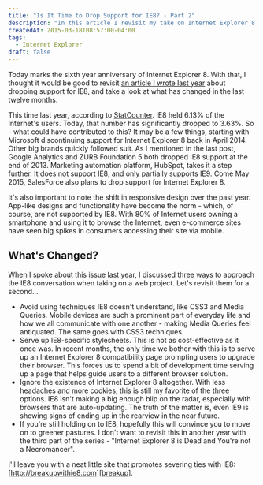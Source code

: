 ```yaml
---
title: "Is It Time to Drop Support for IE8? - Part 2"
description: "In this article I revisit my take on Internet Explorer 8 and why it needs to be left in the rearview mirror."
createdAt: 2015-03-18T08:57:00-04:00
tags:
  - Internet Explorer
draft: false
---
```


Today marks the sixth year anniversary of Internet Explorer 8. With that, I thought it would be good to revisit [an article I wrote last year][part1] about dropping support for IE8, and take a look at what has changed in the last twelve months.

This time last year, according to [StatCounter][stats]. IE8 held 6.13% of the Internet's users. Today, that number has significantly dropped to 3.63%. So - what could have contributed to this? It may be a few things, starting with Microsoft discontinuing support for Internet Explorer 8 back in April 2014. Other big brands quickly followed suit. As I mentioned in the last post, Google Analytics and ZURB Foundation 5 both dropped IE8 support at the end of 2013. Marketing automation platform, HubSpot, takes it a step further. It does not support IE8, and only partially supports IE9. Come May 2015, SalesForce also plans to drop support for Internet Explorer 8.

It's also important to note the shift in responsive design over the past year. App-like designs and functionality have become the norm - which, of course, are not supported by IE8. With 80% of Internet users owning a smartphone and using it to browse the Internet, even e-commerce sites have seen big spikes in consumers accessing their site via mobile.

## What's Changed?
When I spoke about this issue last year, I discussed three ways to approach the IE8 conversation when taking on a web project. Let's revisit them for a second…

* Avoid using techniques IE8 doesn't understand, like CSS3 and Media Queries. Mobile devices are such a prominent part of everyday life and how we all communicate with one another - making Media Queries feel antiquated. The same goes with CSS3 techniques.
* Serve up IE8-specific stylesheets. This is not as cost-effective as it once was. In recent months, the only time we bother with this is to serve up an Internet Explorer 8 compatibility page prompting users to upgrade their browser. This forces us to spend a bit of development time serving up a page that helps guide users to a different browser solution.
* Ignore the existence of Internet Explorer 8 altogether. With less headaches and more cookies, this is still my favorite of the three options. IE8 isn't making a big enough blip on the radar, especially with browsers that are auto-updating. The truth of the matter is, even IE9 is showing signs of ending up in the rearview in the near future.
* If you're still holding on to IE8, hopefully this will convince you to move on to greener pastures. I don't want to revisit this in another year with the third part of the series - "Internet Explorer 8 is Dead and You're not a Necromancer".

I'll leave you with a neat little site that promotes severing ties with IE8: [http://breakupwithie8.com][breakup].

  [part1]: https://blog.morsecodemedia.com/is-it-time-to-dropf-support-for-ie8/ "Is It Time to Drop Support for IE89? - PART 1"
  [stats]: http://gs.statcounter.com/ "Global Stats"
  [breakup]: http://breakupwithie8.com "Are you ready to breakup with IE8?"

